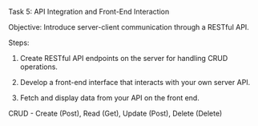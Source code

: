 Task 5: API Integration and Front-End Interaction

Objective: Introduce server-client communication through a RESTful API.

Steps:

1. Create RESTful API endpoints on the server for handling CRUD operations.

2. Develop a front-end interface that interacts with your own server API.

3. Fetch and display data from your API on the front end.

CRUD - Create (Post), Read (Get), Update (Post), Delete (Delete)
